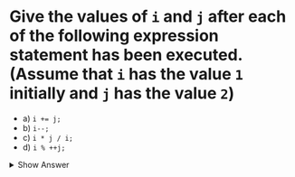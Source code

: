 # Give the values of `i` and `j` after each of the following expression statement has been executed. (Assume that `i` has the value `1` initially and `j` has the value `2`)

- a) `i += j;`
- b) `i--;`
- c) `i * j / i;`
- d) `i % ++j;`

<details>
<summary>Show Answer</summary>

- a) `3 2`
- b) `2 2`
- c) `2 2`
- d) `2 3`

</details>
